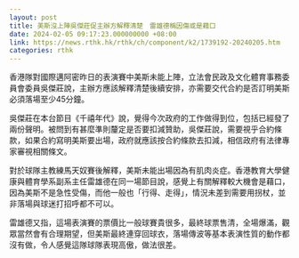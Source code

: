 ```yaml
---
layout: post
title: 美斯沒上陣吳傑莊促主辦方解釋清楚　雷雄德稱因傷或是藉口
date: 2024-02-05 09:17:23.000000000 +08:00
link: https://news.rthk.hk/rthk/ch/component/k2/1739192-20240205.htm
categories: rthk
---
```


香港隊對國際邁阿密昨日的表演賽中美斯未能上陣，立法會民政及文化體育事務委員會委員吳傑莊說，主辦方應該解釋清楚後續安排，亦需要交代合約是否訂明美斯必須落場至少45分鐘。

吳傑莊在本台節目《千禧年代》說，覺得今次政府的工作做得到位，包括已經發了兩份聲明。被問到有甚麼準則釐定是否要扣減贊助，吳傑莊說，需要視乎合約條款，如果合約寫明美斯要出場，政府就應該按合約條款去扣減，相信政府有法律專家審視相關條文。

對於球隊主教練馬天奴賽後解釋，美斯未能出場因為有肌肉炎症。香港教育大學健康與體育學系副系主任雷雄德在同一場節目說，感覺上有關解釋較大機會是藉口，因為美斯不是急性受傷，而他一般也「行得、走得」，情況未差到需要用拐杖，並非落場與球迷打招呼都不可以。

雷雄德又指，這場表演賽的票價比一般球賽貴很多，最終球票售清，全場爆滿，觀眾當然會有合理期望，但美斯最終連穿回球衣，落場傳波等基本表演性質的動作都沒有做，令人感覺這隊球隊表現高傲，做法很差。
